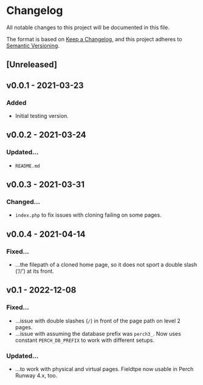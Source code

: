 # Changelog
All notable changes to this project will be documented in this file.

The format is based on [Keep a Changelog](https://keepachangelog.com/en/1.0.0/),
and this project adheres to [Semantic Versioning](https://semver.org/spec/v2.0.0.html).

## [Unreleased]

## v0.0.1 - 2021-03-23
### Added
- Initial testing version.

## v0.0.2 - 2021-03-24
### Updated…
- `README.md`

## v0.0.3 - 2021-03-31
### Changed…
- `index.php` to fix issues with cloning failing on some pages.

## v0.0.4 - 2021-04-14
### Fixed…
- …the filepath of a cloned home page, so it does not sport a double slash (‘//’) at its front.

## v0.1 - 2022-12-08
### Fixed…
- …issue with double slashes (`/`) in front of the page path on level 2 pages.
- …issue with assuming the database prefix was `perch3_`. Now uses constant `PERCH_DB_PREFIX` to work with different setups.
### Updated…
- …to work with physical and virtual pages. Fieldtpe now usable in Perch Runway 4.x, too.
